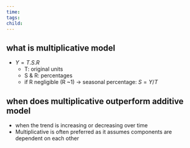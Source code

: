 ```yaml
---
time: 
tags: 
child:
---
```

## what is multiplicative model
- $Y = T . S . R$
	- T: original units
	- S & R: percentages
	- if R negligible (R ~1) -> seasonal percentage: $S = Y/T$

## when does multiplicative outperform additive model
- when the trend is increasing or decreasing over time
- Multiplicative is often preferred as it assumes components are dependent on each other
